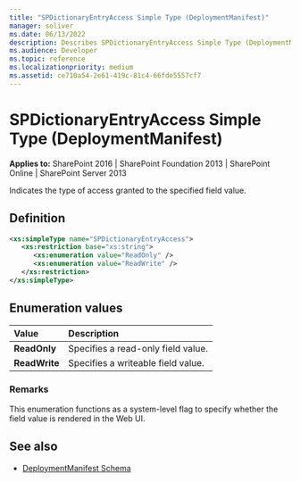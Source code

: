 ```yaml
---
title: "SPDictionaryEntryAccess Simple Type (DeploymentManifest)"
manager: soliver
ms.date: 06/13/2022
description: Describes SPDictionaryEntryAccess Simple Type (DeploymentManifest) and includes information on elements and attributes.
ms.audience: Developer
ms.topic: reference
ms.localizationpriority: medium
ms.assetid: ce710a54-2e61-419c-81c4-66fde5557cf7
---
```


# SPDictionaryEntryAccess Simple Type (DeploymentManifest)

**Applies to:** SharePoint 2016 | SharePoint Foundation 2013 | SharePoint Online | SharePoint Server 2013

Indicates the type of access granted to the specified field value.

## Definition

```XML
<xs:simpleType name="SPDictionaryEntryAccess">
   <xs:restriction base="xs:string">
      <xs:enumeration value="ReadOnly" />
      <xs:enumeration value="ReadWrite" />
   </xs:restriction>
</xs:simpleType>

```

## Enumeration values

|**Value**|**Description**|
|:-----|:-----|
|**ReadOnly** <br/> |Specifies a read-only field value.  <br/> |
|**ReadWrite** <br/> |Specifies a writeable field value.  <br/> |

### Remarks

This enumeration functions as a system-level flag to specify whether the field value is rendered in the Web UI.

## See also

- [DeploymentManifest Schema](deploymentmanifest-schema.md)
